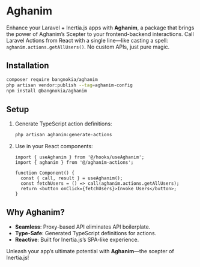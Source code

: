 # Aghanim

Enhance your Laravel + Inertia.js apps with **Aghanim**, a package that brings the power of Aghanim’s Scepter to your frontend-backend interactions. Call Laravel Actions from React with a single line—like casting a spell: `aghanim.actions.getAllUsers()`. No custom APIs, just pure magic.

## Installation

```bash
composer require bangnokia/aghanim
php artisan vendor:publish --tag=aghanim-config
npm install @bangnokia/aghanim
```

## Setup

1. Generate TypeScript action definitions:
   ```bash
   php artisan aghanim:generate-actions
   ```
2. Use in your React components:
   ```tsx
   import { useAghanim } from '@/hooks/useAghanim';
   import { aghanim } from '@/aghanim-actions';

   function Component() {
     const { call, result } = useAghanim();
     const fetchUsers = () => call(aghanim.actions.getAllUsers);
     return <button onClick={fetchUsers}>Invoke Users</button>;
   }
   ```

## Why Aghanim?

- **Seamless**: Proxy-based API eliminates API boilerplate.
- **Type-Safe**: Generated TypeScript definitions for actions.
- **Reactive**: Built for Inertia.js’s SPA-like experience.

Unleash your app’s ultimate potential with **Aghanim**—the scepter of Inertia.js!
